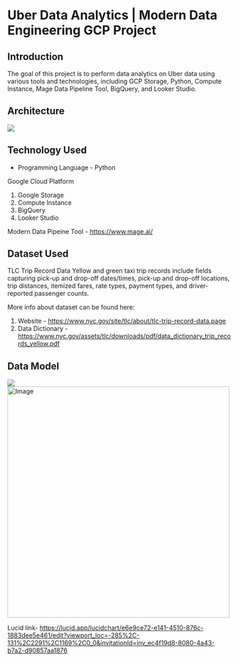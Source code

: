 # Uber Data Analytics | Modern Data Engineering GCP Project

## Introduction

The goal of this project is to perform data analytics on Uber data using various tools and technologies, including GCP Storage, Python, Compute Instance, Mage Data Pipeline Tool, BigQuery, and Looker Studio.

## Architecture 
<img src="architecture.jpg">

## Technology Used
- Programming Language - Python

Google Cloud Platform
1. Google Storage
2. Compute Instance 
3. BigQuery
4. Looker Studio

Modern Data Pipeine Tool - https://www.mage.ai/


## Dataset Used
TLC Trip Record Data
Yellow and green taxi trip records include fields capturing pick-up and drop-off dates/times, pick-up and drop-off locations, trip distances, itemized fares, rate types, payment types, and driver-reported passenger counts. 


More info about dataset can be found here:
1. Website - https://www.nyc.gov/site/tlc/about/tlc-trip-record-data.page
2. Data Dictionary - https://www.nyc.gov/assets/tlc/downloads/pdf/data_dictionary_trip_records_yellow.pdf

## Data Model
<img src="Data_model_lucid.png"> 

<img src="Data_model_lucid.png" alt="Image" width="500" height="520">

Lucid link- https://lucid.app/lucidchart/e6e9ce72-e141-4510-876c-1883dee5e461/edit?viewport_loc=-285%2C-131%2C2291%2C1169%2C0_0&invitationId=inv_ec4f19d8-8080-4a43-b7a2-d90857aa1876

